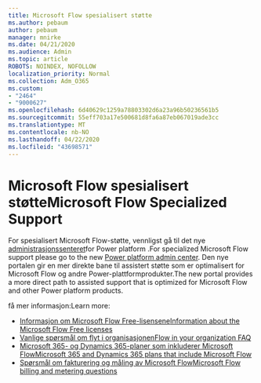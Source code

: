 ```yaml
---
title: Microsoft Flow spesialisert støtte
ms.author: pebaum
author: pebaum
manager: mnirke
ms.date: 04/21/2020
ms.audience: Admin
ms.topic: article
ROBOTS: NOINDEX, NOFOLLOW
localization_priority: Normal
ms.collection: Adm_O365
ms.custom:
- "2464"
- "9000627"
ms.openlocfilehash: 6d40629c1259a78803302d6a23a96b50236561b5
ms.sourcegitcommit: 55eff703a17e500681d8fa6a87eb067019ade3cc
ms.translationtype: MT
ms.contentlocale: nb-NO
ms.lasthandoff: 04/22/2020
ms.locfileid: "43698571"
---
```

# <a name="microsoft-flow-specialized-support"></a><span data-ttu-id="c1cfc-102">Microsoft Flow spesialisert støtte</span><span class="sxs-lookup"><span data-stu-id="c1cfc-102">Microsoft Flow Specialized Support</span></span>

<span data-ttu-id="c1cfc-103">For spesialisert Microsoft Flow-støtte, vennligst gå til det nye [administrasjonssenteret](https://aka.ms/flowadminsupport)for Power platform .</span><span class="sxs-lookup"><span data-stu-id="c1cfc-103">For specialized Microsoft Flow support please go to the new [Power platform admin center](https://aka.ms/flowadminsupport).</span></span> <span data-ttu-id="c1cfc-104">Den nye portalen gir en mer direkte bane til assistert støtte som er optimalisert for Microsoft Flow og andre Power-plattformprodukter.</span><span class="sxs-lookup"><span data-stu-id="c1cfc-104">The new portal provides a more direct path to assisted support that is optimized for Microsoft Flow and other Power platform products.</span></span>

<span data-ttu-id="c1cfc-105">få mer informasjon:</span><span class="sxs-lookup"><span data-stu-id="c1cfc-105">Learn more:</span></span>
- [<span data-ttu-id="c1cfc-106">Informasjon om Microsoft Flow Free-lisensene</span><span class="sxs-lookup"><span data-stu-id="c1cfc-106">Information about the Microsoft Flow Free licenses</span></span>](https://go.microsoft.com/fwlink/?linkid=2095610)
- [<span data-ttu-id="c1cfc-107">Vanlige spørsmål om flyt i organisasjonen</span><span class="sxs-lookup"><span data-stu-id="c1cfc-107">Flow in your organization FAQ</span></span>](https://go.microsoft.com/fwlink/?linkid=2072608)
- [<span data-ttu-id="c1cfc-108">Microsoft 365- og Dynamics 365-planer som inkluderer Microsoft Flow</span><span class="sxs-lookup"><span data-stu-id="c1cfc-108">Microsoft 365 and Dynamics 365 plans that include Microsoft Flow</span></span>](https://go.microsoft.com/fwlink/?linkid=2072406)
- [<span data-ttu-id="c1cfc-109">Spørsmål om fakturering og måling av Microsoft Flow</span><span class="sxs-lookup"><span data-stu-id="c1cfc-109">Microsoft Flow billing and metering questions</span></span>](https://go.microsoft.com/fwlink/?linkid=2072612)